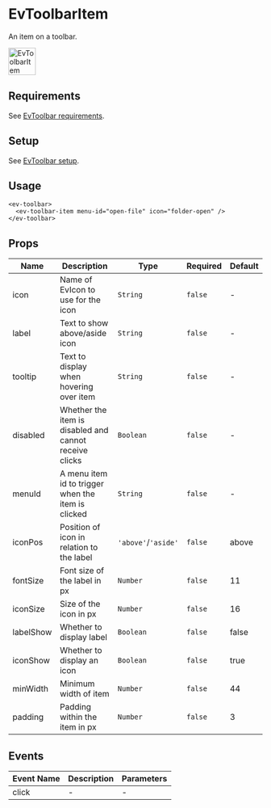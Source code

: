 # EvToolbarItem

An item on a toolbar.

<img width="54" alt="EvToolbarItem" src="https://user-images.githubusercontent.com/611996/90172898-40ff5000-dd69-11ea-9772-419a94ce56e0.png">

## Requirements

See [EvToolbar requirements](/EvToolbar#requirements).

## Setup

See [EvToolbar setup](/EvToolbar#setup).

## Usage
```vue
<ev-toolbar>
  <ev-toolbar-item menu-id="open-file" icon="folder-open" />
</ev-toolbar>
```


## Props

<!-- @vuese:EvToolbarItem:props:start -->
|Name|Description|Type|Required|Default|
|---|---|---|---|---|
|icon|Name of EvIcon to use for the icon|`String`|`false`|-|
|label|Text to show above/aside icon|`String`|`false`|-|
|tooltip|Text to display when hovering over item|`String`|`false`|-|
|disabled|Whether the item is disabled and cannot receive clicks|`Boolean`|`false`|-|
|menuId|A menu item id to trigger when the item is clicked|`String`|`false`|-|
|iconPos|Position of icon in relation to the label|`'above'`/`'aside'`|`false`|above|
|fontSize|Font size of the label in px|`Number`|`false`|11|
|iconSize|Size of the icon in px|`Number`|`false`|16|
|labelShow|Whether to display label|`Boolean`|`false`|false|
|iconShow|Whether to display an icon|`Boolean`|`false`|true|
|minWidth|Minimum width of item|`Number`|`false`|44|
|padding|Padding within the item in px|`Number`|`false`|3|

<!-- @vuese:EvToolbarItem:props:end -->


## Events

<!-- @vuese:EvToolbarItem:events:start -->
|Event Name|Description|Parameters|
|---|---|---|
|click|-|-|

<!-- @vuese:EvToolbarItem:events:end -->






